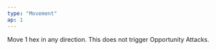 ```yaml
---
type: "Movement"
ap: 1
---
```


Move 1 hex in any direction. This does not trigger Opportunity Attacks.
